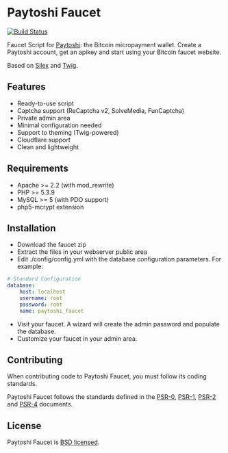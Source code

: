 Paytoshi Faucet
========================================================

[![Build Status](https://img.shields.io/travis/looptribe/paytoshi-faucet.svg)](https://travis-ci.org/looptribe/paytoshi-faucet)

Faucet Script for [Paytoshi](https://paytoshi.org): the Bitcoin micropayment wallet. 
Create a Paytoshi account, get an apikey and start using your Bitcoin faucet website.


Based on [Silex](http://silex.sensiolabs.org/) and [Twig](https://github.com/fabpot/Twig).

## Features
* Ready-to-use script
* Captcha support (ReCaptcha v2, SolveMedia, FunCaptcha)
* Private admin area
* Minimal configuration needed
* Support to theming (Twig-powered)
* Cloudflare support
* Clean and lightweight

## Requirements
* Apache >= 2.2 (with mod_rewrite)
* PHP >= 5.3.9
* MySQL >= 5 (with PDO support)
* php5-mcrypt extension

## Installation
* Download the faucet zip
* Extract the files in your webserver public area
* Edit ./config/config.yml with the database configuration parameters. For example:
``` yaml
# Standard Configuration
database:
    host: localhost
    username: root
    password: root
    name: paytoshi_faucet
```
* Visit your faucet. A wizard will create the admin password and populate the database. 
* Customize your faucet in your admin area.

## Contributing
When contributing code to Paytoshi Faucet, you must follow its coding standards.

Paytoshi Faucet follows the standards defined in the [PSR-0](http://www.php-fig.org/psr/psr-0/),
[PSR-1](http://www.php-fig.org/psr/psr-1/), [PSR-2](http://www.php-fig.org/psr/psr-2/) and
[PSR-4](http://www.php-fig.org/psr/psr-4/) documents.

## License
Paytoshi Faucet is [BSD licensed](./LICENSE).
